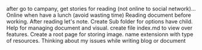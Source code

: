 after go to campany, get stories for reading (not online to social network)... Online when have a lunch (avoid wasting time)
Reading document before working. After reading let's note.
Create Sub folder for options have child. Help for managing document and visual. create file index.md to view over features.
Create a root page for storing image. name extensionn with type of resources.
Thinking about my issues while writing blog or document
